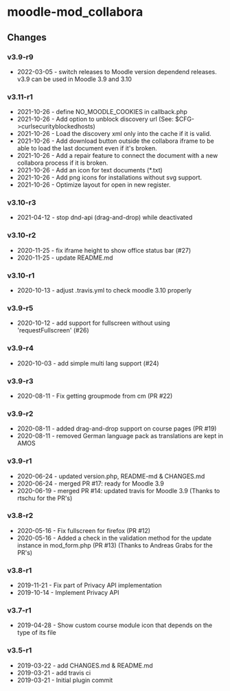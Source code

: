 moodle-mod_collabora
====================

Changes
-------

### v3.9-r9

* 2022-03-05 - switch releases to Moodle version dependend releases. v3.9 can be used in Moodle 3.9 and 3.10

### v3.11-r1

* 2021-10-26 - define NO_MOODLE_COOKIES in callback.php
* 2021-10-26 - Add option to unblock discovery url (See: $CFG->curlsecurityblockedhosts)
* 2021-10-26 - Load the discovery xml only into the cache if it is valid.
* 2021-10-26 - Add download button outside the collabora iframe to be able to load the last document even if it's broken.
* 2021-10-26 - Add a repair feature to connect the document with a new collabora process if it is broken.
* 2021-10-26 - Add an icon for text documents (*.txt)
* 2021-10-26 - Add png icons for installations without svg support.
* 2021-10-26 - Optimize layout for open in new register.

### v3.10-r3

* 2021-04-12 - stop dnd-api (drag-and-drop) while deactivated

### v3.10-r2

* 2020-11-25 - fix iframe height to show office status bar (#27)
* 2020-11-25 - update README.md

### v3.10-r1

* 2020-10-13 - adjust .travis.yml to check moodle 3.10 properly

### v3.9-r5

* 2020-10-12 - add support for fullscreen without using 'requestFullscreen' (#26)

### v3.9-r4

* 2020-10-03 - add simple multi lang support (#24)

### v3.9-r3

* 2020-08-11 - Fix getting groupmode from cm (PR #22)

### v3.9-r2

* 2020-08-11 - added drag-and-drop support on course pages (PR #19)
* 2020-08-11 - removed German language pack as translations are kept in AMOS

### v3.9-r1

* 2020-06-24 - updated version.php, README-md & CHANGES.md
* 2020-06-24 - merged PR #17: ready for Moodle 3.9
* 2020-06-19 - merged PR #14: updated travis for Moodle 3.9 (Thanks to rtschu for the PR's)

### v3.8-r2

* 2020-05-16 - Fix fullscreen for firefox (PR #12)
* 2020-05-16 - Added a check in the validation method for the update instance in mod_form.php (PR #13)
  (Thanks to Andreas Grabs for the PR's)

### v3.8-r1

* 2019-11-21 - Fix part of Privacy API implementation
* 2019-10-14 - Implement Privacy API

### v3.7-r1

* 2019-04-28 - Show custom course module icon that depends on the type of its file

### v3.5-r1

* 2019-03-22 - add CHANGES.md & README.md
* 2019-03-21 - add travis ci
* 2019-03-21 - Initial plugin commit
